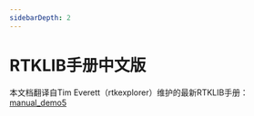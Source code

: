 ```yaml
---
sidebarDepth: 2
---
```


# RTKLIB手册中文版

本文档翻译自Tim Everett（rtkexplorer）维护的最新RTKLIB手册：[manual_demo5](https://rtkexplorer.com/pdfs/manual_demo5.pdf)

<GiscusTalk />
